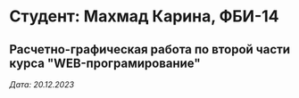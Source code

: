 # Студент: Махмад Карина, ФБИ-14

## Расчетно-графическая работа по второй части курса "WEB-програмирование"

*Дата: 20.12.2023*
